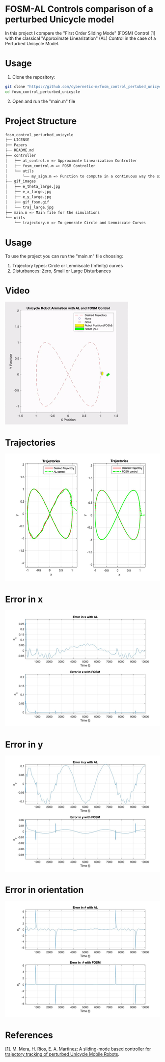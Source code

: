 # FOSM-AL Controls comparison of a perturbed Unicycle model
In this project I compare the "First Order Sliding Mode" (FOSM) Control [1] with the classical "Approximate Linearization" (AL) Control in the case of a Perturbed Unicycle Model. 

# Usage
1. Clone the repository:  
 ```sh 
 git clone "https://github.com/cybernetic-m/fosm_control_pertubed_unicycle.git"
 cd fosm_control_perturbed_unicycle
 ```

2. Open and run the "main.m" file


# Project Structure 

```sh 
fosm_control_perturbed_unicycle
├── LICENSE
├── Papers
├── README.md
├── controller
│   ├── al_control.m => Approximate Linearization Controller
│   ├── fosm_control.m => FOSM Controller
│   └── utils
│       └── my_sign.m => Function to compute in a continuous way the sign function
├── gif_images
│   ├── e_theta_large.jpg
│   ├── e_x_large.jpg
│   ├── e_y_large.jpg
│   ├── gif_fosm.gif
│   └── traj_large.jpg
├── main.m => Main file for the simulations
└── utils
    └── trajectory.m => To generate Circle and Lemniscate Curves
 ```

# Usage
To use the project you can run the "main.m" file choosing:
1. Trajectory types: Circle or Lemniscate (Infinity) curves
2. Disturbances: Zero, Small or Large Disturbances

# Video
<img src="gif_images/gif_fosm.gif" width="400" height="400" alt="Demo">


# Trajectories
<img src="gif_images/traj_large.jpg" width="800" height="415" alt="Demo"> 


# Error in x
![Alt Text](gif_images/e_x_large.jpg)

# Error in y
![Alt Text](gif_images/e_y_large.jpg)

# Error in orientation
![Alt Text](gif_images/e_theta_large.jpg)

# References
[1]. [M. Mera, H. Rios, E. A. Martinez: A sliding-mode based controller for trajectory tracking of perturbed Unicycle Mobile Robots](https://tinyurl.com/bdet5nx4).






